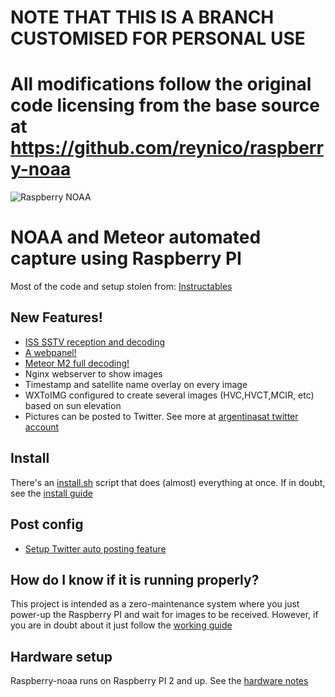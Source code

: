 # NOTE THAT THIS IS A BRANCH CUSTOMISED FOR PERSONAL USE
# All modifications follow the original code licensing from the base source at https://github.com/reynico/raspberry-noaa


![Raspberry NOAA](header_1600.png)

# NOAA and Meteor automated capture using Raspberry PI
Most of the code and setup stolen from: [Instructables](https://www.instructables.com/id/Raspberry-Pi-NOAA-Weather-Satellite-Receiver/)

## New Features!
  - [ISS SSTV reception and decoding](ISS.md)
  - [A webpanel!](WEBPANEL.md)
  - [Meteor M2 full decoding!](METEOR.md)
  - Nginx webserver to show images
  - Timestamp and satellite name overlay on every image
  - WXToIMG configured to create several images (HVC,HVCT,MCIR, etc) based on sun elevation
  - Pictures can be posted to Twitter. See more at [argentinasat twitter account](https://twitter.com/argentinasat)

## Install
There's an [install.sh](install.sh) script that does (almost) everything at once. If in doubt, see the [install guide](INSTALL.md)

## Post config
* [Setup Twitter auto posting feature](INSTALL.md#set-your-twitter-credentials)

## How do I know if it is running properly?
This project is intended as a zero-maintenance system where you just power-up the Raspberry PI and wait for images to be received. However, if you are in doubt about it just follow the [working guide](WORKING.md)

## Hardware setup
Raspberry-noaa runs on Raspberry PI 2 and up. See the [hardware notes](HARDWARE.md)
